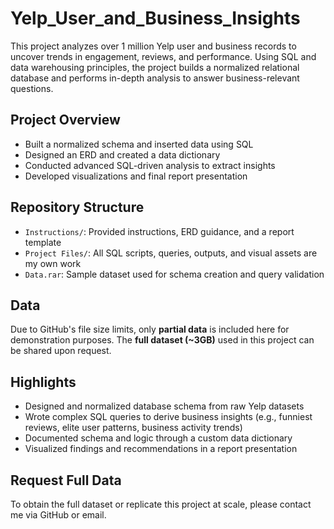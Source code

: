 # Yelp_User_and_Business_Insights
This project analyzes over 1 million Yelp user and business records to uncover trends in engagement, reviews, and performance. Using SQL and data warehousing principles, the project builds a normalized relational database and performs in-depth analysis to answer business-relevant questions.

## Project Overview
- Built a normalized schema and inserted data using SQL
- Designed an ERD and created a data dictionary
- Conducted advanced SQL-driven analysis to extract insights
- Developed visualizations and final report presentation

## Repository Structure
- `Instructions/`: Provided instructions, ERD guidance, and a report template
- `Project Files/`: All SQL scripts, queries, outputs, and visual assets are my own work
- `Data.rar`: Sample dataset used for schema creation and query validation

## Data
Due to GitHub's file size limits, only **partial data** is included here for demonstration purposes. The **full dataset (~3GB)** used in this project can be shared upon request.

## Highlights
- Designed and normalized database schema from raw Yelp datasets
- Wrote complex SQL queries to derive business insights (e.g., funniest reviews, elite user patterns, business activity trends)
- Documented schema and logic through a custom data dictionary
- Visualized findings and recommendations in a report presentation

## Request Full Data

To obtain the full dataset or replicate this project at scale, please contact me via GitHub or email.

